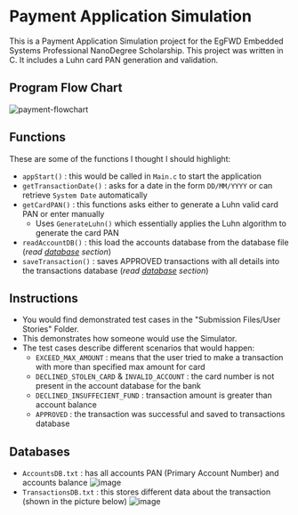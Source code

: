 # Payment Application Simulation
This is a Payment Application Simulation project for the EgFWD Embedded Systems Professional NanoDegree Scholarship. This project was written in C. It includes a Luhn card PAN generation and validation.

## Program Flow Chart
![payment-flowchart](https://user-images.githubusercontent.com/62207434/183305187-4d1241fb-fa97-4daf-8a6b-a1f41a540ac7.jpg)

## Functions

These are some of the functions I thought I should highlight:
- `appStart()` : this would be called in `Main.c` to start the application
- `getTransactionDate()` : asks for a date in the form `DD/MM/YYYY` or can retrieve `System Date` automatically
- `getCardPAN()` : this functions asks either to generate a Luhn valid card PAN or enter manually
  * Uses `GenerateLuhn()` which essentially applies the Luhn algorithm to generate the card PAN
- `readAccountDB()` : this load the accounts database from the database file (*read [database](https://github.com/FahdSeddik/ESND-Payment-Application#databases) section*)
- `saveTransaction()` : saves APPROVED transactions with all details into the transactions database (*read [database](https://github.com/FahdSeddik/ESND-Payment-Application#databases) section*)

## Instructions
- You would find demonstrated test cases in the "Submission Files/User Stories" Folder.
- This demonstrates how someone would use the Simulator.
- The test cases describe different scenarios that would happen:
  * `EXCEED_MAX_AMOUNT` : means that the user tried to make a transaction with more than specified max amount for card
  * `DECLINED_STOLEN_CARD` & `INVALID_ACCOUNT` : the card number is not present in the account database for the bank
  * `DECLINED_INSUFFECIENT_FUND` : transaction amount is greater than account balance
  *  `APPROVED` : the transaction was successful and saved to transactions database


## Databases
- `AccountsDB.txt` : has all accounts PAN (Primary Account Number) and accounts balance
![image](https://user-images.githubusercontent.com/62207434/183305630-3f431a64-b4db-4ddc-8f17-a2aca3575a40.png)
- `TransactionsDB.txt` : this stores different data about the transaction (shown in the picture below)
![image](https://user-images.githubusercontent.com/62207434/183305680-c42ff3ef-1d5a-4dd8-bcb8-e7c0e0acf44b.png)
